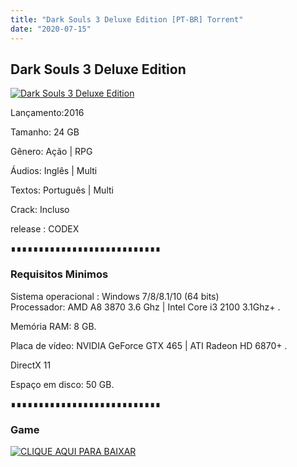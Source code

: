 ```yaml
---
title: "Dark Souls 3 Deluxe Edition [PT-BR] Torrent"
date: "2020-07-15"
---
```


## Dark Souls 3 Deluxe Edition

[![](https://1.bp.blogspot.com/-yElyzn7V9Gs/XivBrCsTY1I/AAAAAAAAALY/vrZpf-HNfKkPuSvwFjAEbTEhLzUuwtpngCLcBGAsYHQ/s640/fce2bd37-6b78-46e6-9a06-1d0becff2302.jpg "Dark Souls 3 Deluxe Edition")](https://1.bp.blogspot.com/-yElyzn7V9Gs/XivBrCsTY1I/AAAAAAAAALY/vrZpf-HNfKkPuSvwFjAEbTEhLzUuwtpngCLcBGAsYHQ/s1600/fce2bd37-6b78-46e6-9a06-1d0becff2302.jpg)

Lançamento:2016

Tamanho: 24 GB

Gênero: Ação | RPG

Áudios: Inglês | Multi

Textos: Português | Multi

Crack: Incluso

release : CODEX

  

∎∎∎∎∎∎∎∎∎∎∎∎∎∎∎∎∎∎∎∎∎∎∎∎∎∎∎

  

### Requisitos Minimos

Sistema operacional : Windows 7/8/8.1/10 (64 bits)  
Processador: AMD A8 3870 3.6 Ghz | Intel Core i3 2100 3.1Ghz+ .

Memória RAM: 8 GB.

Placa de vídeo: NVIDIA GeForce GTX 465 | ATI Radeon HD 6870+ .

DirectX 11

Espaço em disco: 50 GB.

∎∎∎∎∎∎∎∎∎∎∎∎∎∎∎∎∎∎∎∎∎∎∎∎∎∎∎

### Game

[![](https://1.bp.blogspot.com/-lA2Htx_TX8U/XnlL4V-nLvI/AAAAAAAAAcM/5hCK4ZWv40sjbCoLaaJzpQ55hYc713nIgCLcBGAsYHQ/s1600/MAGNET{ca9bad4f721d92abc13e060f4f8dd78be4bc2e3e6ae69d619fbd104809de1ad1}2BLINK.png "CLIQUE AQUI PARA BAIXAR")](https://stfly.io/FqxGWJ2W)
